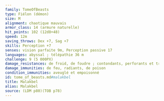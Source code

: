 ```yaml
---
family: TomeOfBeasts
type: Fiélon (démon)
size: M
alignment: chaotique mauvais
armor_class: 14 (armure naturelle)
hit_points: 102 (12d8+48)
speed: 12m
saving_throws: Dex +7, Sag +7
skills: Perception +7
senses: vision parfaite 9m, Perception passive 17
languages: abyssal ; télépathie 36 m
challenge: 9 (5 000PX)
damage_resistances: de froid, de foudre ; contondants, perforants et tranchants infligés par des armes non magiques
damage_immunities: de feu, radiants, de poison
condition_immunities: aveuglé et empoisonné
id: tome_of_beasts.md#malakbel
title: Malakbel
alias: Malakbel
source: (LDM p80)(TOB p78)
---
```


